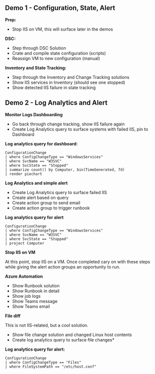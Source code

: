## Demo 1 - Configuration, State, Alert

**Prep:**

- Stop IIS on VM, this will surface later in the demos

**DSC:**

- Step through DSC Solution
- Crate and compile state configuration (scripts)
- Reassign VM to new configuration (manual)

**Inventory and State Tracking:**

- Step through the Inventory and Change Tracking solutions
- Show IIS services in Inventory (should see one stopped)
- Show detected IIS failure in state tracking

## Demo 2 - Log Analytics and Alert

**Monitor Logs Dashboarding**

- Go back through change tracking, show IIS failure again
- Create Log Analytics query to surface systems with failed IIS, pin to Dashboard

**Log analytics query for dashboard:**

```
ConfigurationChange
| where ConfigChangeType == "WindowsServices"
| where SvcName == "W3SVC"
| where SvcState == "Stopped"
| summarize count() by Computer, bin(TimeGenerated, 7d)
| render piechart
```

**Log Analytics and simple alert**

- Create Log Analytics query to surface failed IIS
- Create alert based on query
- Create action group to send email
- Create action group to trigger runbook

**Log analytics query for alert**

```
ConfigurationChange
| where ConfigChangeType == "WindowsServices"
| where SvcName == "W3SVC"
| where SvcState == "Stopped"
| project Computer
```

**Stop IIS on VM**

At this point, stop IIS on a VM. Once completed cary on with these steps while giving the alert action groups an opportunity to run.

**Azure Automation**

- Show Runbook solution
- Show Runbook in detail
- Show job logs
- Show Teams message
- Show Teams email

**File diff**

This is not IIS-related, but a cool solution.

- Show file change solution and changed Linux host contents
- Create log analytics query to surface file changes*

**Log analytics query for alert:**

```
ConfigurationChange
| where ConfigChangeType == "Files"
| where FileSystemPath == "/etc/host.conf"
```
